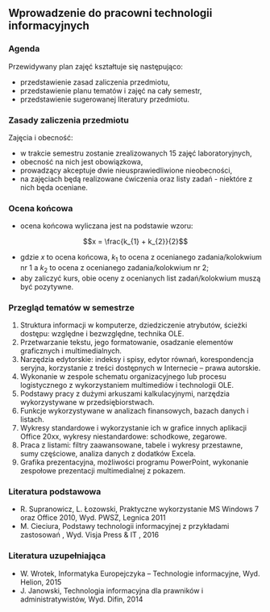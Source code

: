 ## Wprowadzenie do pracowni technologii informacyjnych

### Agenda

Przewidywany plan zajęć kształtuje się następująco:
* przedstawienie zasad zaliczenia przedmiotu,
* przedstawienie planu tematów i zajęć na cały semestr,
* przedstawienie sugerowanej literatury przedmiotu.

### Zasady zaliczenia przedmiotu

Zajęcia i obecność:
* w trakcie semestru zostanie zrealizowanych 15 zajęć laboratoryjnych,
* obecność na nich jest obowiązkowa,
* prowadzący akceptuje dwie nieusprawiedliwione nieobecności,
* na zajęciach będą realizowane ćwiczenia oraz listy zadań - niektóre z nich będa oceniane.

### Ocena końcowa

* ocena końcowa wyliczana jest na podstawie wzoru:

```math
x = \frac{k_{1} + k_{2}}{2}
```

* gdzie $x$ to ocena końcowa, $k_1$ to ocena z ocenianego zadania/kolokwium nr 1 a $k_2$ to ocena z ocenianego zadania/kolokwium nr 2;
* aby zaliczyć kurs, obie oceny z ocenianych list zadań/kolokwium muszą być pozytywne.

### Przegląd tematów w semestrze

1. Struktura informacji w komputerze, dziedziczenie atrybutów, ścieżki dostępu: względne i
bezwzględne, technika OLE.
2. Przetwarzanie tekstu, jego formatowanie, osadzanie elementów graficznych i
multimedialnych. 
3. Narzędzia edytorskie: indeksy i spisy, edytor równań, korespondencja seryjna, korzystanie z treści dostępnych w Internecie – prawa autorskie.
4. Wykonanie w zespole schematu organizacyjnego lub procesu logistycznego z
wykorzystaniem multimediów i technologii OLE.
5. Podstawy pracy z dużymi arkuszami kalkulacyjnymi, narzędzia wykorzystywane w
przedsiębiorstwach.
6. Funkcje wykorzystywane w analizach finansowych, bazach danych i listach.
7. Wykresy standardowe i wykorzystanie ich w grafice innych aplikacji Office 20xx, wykresy
niestandardowe: schodkowe, zegarowe. 
8. Praca z listami: filtry zaawansowane, tabele i wykresy przestawne, sumy częściowe,
analiza danych z dodatków Excela.
9. Grafika prezentacyjna, możliwości programu PowerPoint, wykonanie zespołowe
prezentacji multimedialnej z pokazem.

### Literatura podstawowa
* R. Supranowicz, L. Łozowski, Praktyczne wykorzystanie MS Windows 7 oraz Office 2010, Wyd. PWSZ, Legnica 2011
* M. Cieciura, Podstawy technologii informacyjnej z przykładami zastosowań , Wyd. Visja Press & IT , 2016

### Literatura uzupełniająca
*  W. Wrotek, Informatyka Europejczyka – Technologie informacyjne, Wyd. Helion, 2015
* J. Janowski, Technologia informacyjna dla prawników i administratywistów, Wyd. Difin, 2014